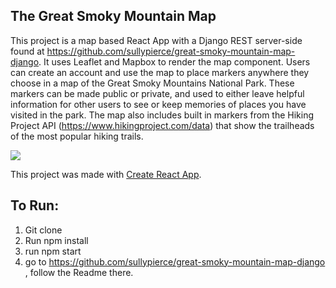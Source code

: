 ## The Great Smoky Mountain Map

This project is a map based React App with a Django REST server-side found at https://github.com/sullypierce/great-smoky-mountain-map-django.  It uses Leaflet and Mapbox to render the map component.  Users can create an account and use the map to place markers anywhere they choose in a map of the Great Smoky Mountains National Park.  These markers can be made public or private, and used to either leave helpful information for other users to see or keep memories of places you have visited in the park.  The map also includes built in markers from the Hiking Project API (https://www.hikingproject.com/data) that show the trailheads of the most popular hiking trails.

![](gsmm.gif)

This project was made with [Create React App](https://github.com/facebook/create-react-app).

## To Run:
1. Git clone
2. Run npm install
3. run npm start
4. go to https://github.com/sullypierce/great-smoky-mountain-map-django , follow the Readme there.
